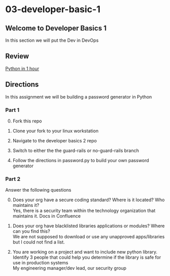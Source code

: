 # 03-developer-basic-1

## Welcome to Developer Basics 1

In this section we will put the Dev in DevOps

## Review
[Python in 1 hour](https://www.youtube.com/watch?v=kqtD5dpn9C8)


## Directions

In this assignment we will be building a password generator in Python

### Part 1

0. Fork this repo

1. Clone your fork to your linux workstation

2. Navigate to the developer basics 2 repo

3. Switch to either the the guard-rails or no-guard-rails branch

4. Follow the directions in password.py to build your own password generator



### Part 2

Answer the following questions

0. Does your org have a secure coding standard? Where is it located? Who maintains it?  
Yes, there is a security team within the technology organization that maintains it. Docs in Confluence

1. Does your org have blacklisted libraries applications or modules? Where can you find this?  
We are not supposed to download or use any unapproved apps/libraries but I could not find a list. 

2. You are working on a project and want to include new python library. Identify 3 people that could help you determine if the library is safe for use in production systems  
My engineering manager/dev lead, our security group